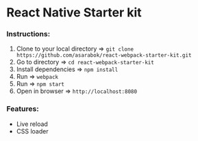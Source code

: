 <h1>React Native Starter kit</h1>
<h3>Instructions:</h3>
<ol>
	<li> Clone to your local directory => <code>git clone https://github.com/asarabok/react-webpack-starter-kit.git</code></li>
	<li> Go to directory => <code>cd react-webpack-starter-kit</code></li>
	<li> Install dependencies => <code>npm install</code></li>
	<li> Run => <code>webpack</code></li>
	<li> Run => <code>npm start</code></li>
	<li> Open in browser => <code>http://localhost:8080</code></li>
</ol>

<h3>Features:</h3>
<ul>
	<li>Live reload</li>
	<li>CSS loader</li>
</ul>